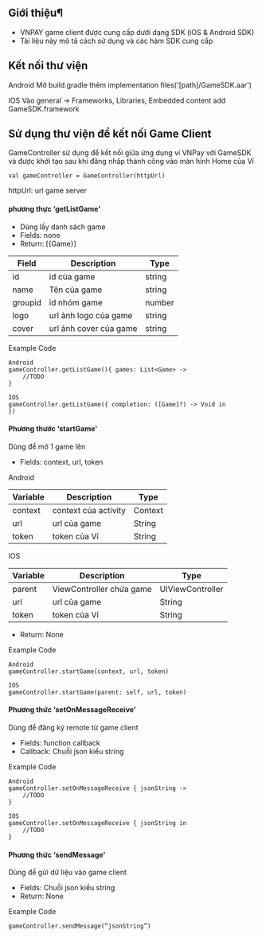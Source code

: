 ## Giới thiệu¶

- VNPAY game client được cung cấp dưới dạng SDK (iOS & Android SDK)
- Tài liệu này mô tả cách sử dụng và các hàm SDK cung cấp


## Kết nối thư viện

Android 
Mở build.gradle thêm implementation files('[path]/GameSDK.aar')

IOS 
Vào general -> Frameworks, Libraries, Embedded content
add GameSDK.framework

## Sử dụng thư viện để kết nối Game Client

GameController sử dụng để kết nối giữa ứng dụng ví VNPay với GameSDK và được khởi tạo sau khi đăng nhập thành công vào màn hình Home của Ví

```
val gameController = GameController(httpUrl)

```
httpUrl: url game server

#### phương thực ‘getListGame'
- Dùng lấy danh sách game
- Fields: none
- Return:  [{Game}]


|Field|Description|Type
| ------ | ------ | ------ |
|id|id của game|string
|name|Tên của game|string
|groupid|id nhóm game|number
|logo|url ảnh logo của game|string
|cover|url ảnh cover của game|string

Example Code
```
Android 
gameController.getListGame(){ games: List<Game> ->
	//TODO
}
```
```
IOS
gameController.getListGame({ completion: ([Game]?) -> Void in 
})
```
#### Phương thước ‘startGame'
Dùng để mở 1 game lên

- Fields: context, url, token

Android

|Variable|Description|Type
| ------ | ------ | ------ |
|context|context của activity|Context
|url|url của game|String
|token|token của Ví|String

IOS

|Variable|Description|Type
| ------ | ------ | ------ |
|parent|ViewController chứa game|UIViewController
|url|url của game|String
|token|token của Ví|String

- Return: None

Example Code
```
Android 
gameController.startGame(context, url, token)
```
```
IOS
gameController.startGame(parent: self, url, token)
```

#### Phương thức ‘setOnMessageReceive'

Dùng để đăng ký remote từ game client

- Fields: function callback
- Callback: Chuỗi json kiểu string

Example Code
```
Android 
gameController.setOnMessageReceive { jsonString ->
	//TODO
}
```
```
IOS
gameController.setOnMessageReceive { jsonString in
	//TODO
}
```

#### Phương thức ‘sendMessage'

Dùng để gửi dữ liệu vào game client

- Fields: Chuỗi json kiểu string
- Return: None

Example Code
```
gameController.sendMessage(“jsonString”)
```
